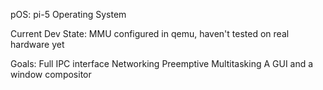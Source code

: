 pOS: pi-5 Operating System

Current Dev State:
MMU configured in qemu, haven't tested on real hardware yet

Goals: 
Full IPC interface
Networking
Preemptive Multitasking
A GUI and a window compositor
